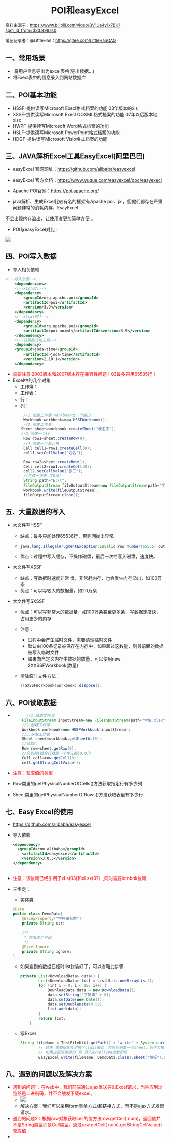 <center><h1>POI和easyExcel</h1></center>

<font style="font-size:13px">资料来源于：https://www.bilibili.com/video/BV1Ua4y1x7BK?spm_id_from=333.999.0.0</font>

<font style="font-size:13px">笔记记录者：@LittleHan：https://gitee.com/LittleHanQAQ</font>

## 一、常用场景

- ​	将用户信息导出为excel表格(导出数据...)
- 将Execl表中的信息录入到网站数据库

## 二、POI基本功能

- HSSF-提供读写Microsoft Execl格式档案的功能	03年版本的xls
- XSSF-提供读写Microsoft Execl OOXML格式档案的功能 07年以后版本地xlsx
- HWPF-提供读写Microsoft Word格式档案的功能
- HSLF-提供读写Microsoft PowerPoint格式档案的功能
- HDGF-提供读写Microsoft Visio格式档案的功能

## 三、JAVA解析Excel工具EasyExcel(阿里巴巴)

- easyExcel 官网网址：https://github.com/alibaba/easyexcel
- easyExcel 官方文档：https://www.yuque.com/easyexcel/doc/easyexecl
- Apache POI官网：https://poi.apache.org/

- java解析、生成Excel比较有名的框架有Apache poi、jxl，但他们都存在严重问题非常的消耗内存，EsayExcel

不会出现内存溢出，让使用者更加简单方便 。

- POI与easyExcel对比：

![](D:\1DJTU\logistics\项目笔记.assets\1.JPG)

## 四、POI写入数据

- 导入相关依赖

```xml
<!--导入依赖-->
    <dependencies>
    <!--xLs(03)-->
    <dependency>
        <groupId>org.apache.poi</groupId>
        <artifactId>poi</artifactId>
        <version>3.9</version>
    </dependency>
    <!--xLsx(07)-->
    <dependency>
        <groupId>org.apache.poi</groupId>
        <artifactId>poi-ooxml</artifactId><version>3.9</version>
    </dependency>
    <!--日期格式化工具-->
    <dependency>
    <groupId>joda-time</groupId>
    	<artifactId>joda-time</artifactId>
        <version>2.10.1</version>
    </dependency>
```

- <font color="red">需要注意:2003版本和2007版本存在兼容性问题！03最多只用65535行！</font>
- Excel中的几个对象
  - 工作簿：
  - 工作表：
  - 行：
  - 列：

```java
 		//1.创建工作簿 Workbook为一个接口
        Workbook workbook=new HSSFWorkbook();
        //2.创建工作表
       Sheet sheet=workbook.createSheet("表名字");
       //3.创建一个行
        Row row1=sheet.createRow(0);
        //4.创建一个单元格
        Cell cell1=row1.createCell(0);
        cell1.setCellValue("姓名");

        Row row2=sheet.createRow(1);
        Cell cell2=row1.createCell(0);
        cell2.setCellValue("张三");
        //生成一张表（IO流）
        String path="E:\\";
        FileOutputStream fileOutputStream=new FileOutputStream(path+"学生表.xls");
        workbook.write(fileOutputStream);
        fileOutputStream.close();
```

## 五、大量数据的写入

- 大文件写HSSF

  - 缺点：最多只能处理65536行，否则回抛出异常。

  - ```java
    java.lang.IllegalArugmentException:Invalid row number(65536) outside allowable range(0..65535)
    ```

  - 优点：过程中写入缓存，不操作磁盘，最后一次性写入磁盘，速度快。 

- 大文件写XSSF

  - 缺点：写数据时速度非常 慢，非常耗内存，也会发生内存溢出，如100万条
  - 优点：可以写较大的数据量，如20万条

- 大文件写SXSSF

  - 优点：可以写非常大的数据量，如100万条甚至更多条，写数据速度快，占用更少的内存

  - 注意：

    - 过程中会产生临时文件，需要清理临时文件
    - 默认由100条记录被保存在内存中，如果超过这数量，则最前面的数据被写入临时文件
    - 如果向自定义内存中数据的数量，可以使用new SXXSSFWorkbook(数量)

  - 清除临时文件方法：

    ```java
    ((SXSSFWorkbook)workbook).dispose();
    ```

## 六、POI读取数据

- ```java
    	//1.获取文件流
      FileInputStream inputStream=new FileInputStream(path+"学生.xlsx");
      //2.创建工作簿
      Workbook workbook=new HSSFWorkbook(inputStream);
      //3.获取工作表
      Sheet sheet=workbook.getSheetAt(0);
      //获取行
      Row row=sheet.getRow(0);
      //获取列(结合行就是一个单元格[0,0])
      Cell cell=row.getCell(0);
      cell.getStringCellValue();
  ```

- <font color="red">注意：获取值的类型</font>

- Row类里的getPhysicalNunberOfCells()方法获取指定行有多少列

- Sheet类里的getPhysicalNumberOfRows()方法获取表里有多少行

## 七、Easy Excel的使用

- https://github.com/alibaba/easyexcel

- 导入依赖

  ```xml
  <dependency>
  	<groupId>com.alibaba</groupId>
      <artifactId>easyexcel</artifactId>
      <version>3.0.5</version>
  </dependency>	
  	
  ```

- <font color="red">注意：该依赖已经引用了xLs(03)和xLsx(07）,同时需要lombok依赖</font>

- 三步走：

  - 实体类

  ```java
  @Data
  public class DemoData{
      @ExcepProperty("字符串标题")
      private String str;
      
      /**
       * 忽略这个字段
       */
      @ExcelIgnore
      private String ignore;
  }
  ```

  - 如果查到的数据已经时list封装好了，可以省略此步骤
    
    ```java
    private List<DownloadData> data() {
            List<DownloadData> list = ListUtils.newArrayList();
            for (int i = 0; i < 10; i++) {
                DownloadData data = new DownloadData();
                data.setString("字符串" + 0);
                data.setDate(new Date());
                data.setDoubleData(0.56);
                list.add(data);
            }
            return list;
        }
    ```
    
  - 写Excel

    ```java
    String fileName = TestFileUtil.getPath() + "write" + System.currentTimeMillis() + ".xlsx";
            // 这里 需要指定写用哪个class去读，然后写到第一个sheet，名字为模板 然后文件流会自动关闭
            // 如果这里想使用03 则 传入excelType参数即可
            EasyExcel.write(fileName, DemoData.class).sheet("模板").doWrite(data());
    ```

## 八、遇到的问题以及解决方案

- <font color="red">遇到的问题1：在web中，我们前端通过ajax发送导出Excel请求，当响应到浏览器是二进制码，并不会触发下载excel。</font>
  - ![](D:\1DJTU\logistics\项目笔记.assets\问题.png)
  - 解决方案：我们可以采用form表单方式/超链接方式，而不是ajax方式发起请求。
- <font color="red">遇到的问题2：根据row对象获取cell的值方法row.getCell( num)，返回值并不是String类型而是Cell类型，通过row.getCell( num).getStringCellValue()获取值</font>
- 


